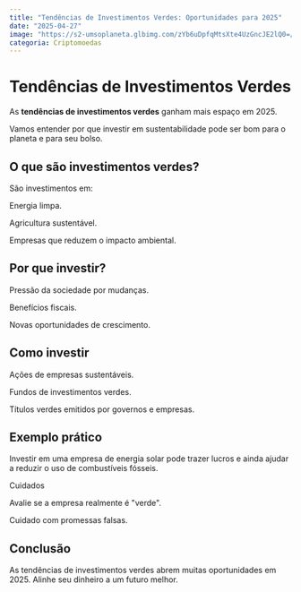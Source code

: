 ```yaml
---
title: "Tendências de Investimentos Verdes: Oportunidades para 2025"
date: "2025-04-27"
image: "https://s2-umsoplaneta.glbimg.com/zYb6uDpfqMtsXte4UzGncJE2lQ0=/0x112:2121x1414/888x0/smart/filters:strip_icc()/i.s3.glbimg.com/v1/AUTH_7d5b9b5029304d27b7ef8a7f28b4d70f/internal_photos/bs/2023/B/2/AEIYTDSUSKnaY0IL3PQQ/gettyimages-1400960132-1-.jpg"
categoria: Criptomoedas
---
```


# Tendências de Investimentos Verdes

As **tendências de investimentos verdes** ganham mais espaço em 2025.

Vamos entender por que investir em sustentabilidade pode ser bom para o planeta e para seu bolso.

## O que são investimentos verdes?

São investimentos em:

Energia limpa.

Agricultura sustentável.

Empresas que reduzem o impacto ambiental.

## Por que investir?

Pressão da sociedade por mudanças.

Benefícios fiscais.

Novas oportunidades de crescimento.

## Como investir

Ações de empresas sustentáveis.

Fundos de investimentos verdes.

Títulos verdes emitidos por governos e empresas.

## Exemplo prático

Investir em uma empresa de energia solar pode trazer lucros e ainda ajudar a reduzir o uso de combustíveis fósseis.

Cuidados

Avalie se a empresa realmente é "verde".

Cuidado com promessas falsas.

## Conclusão

As tendências de investimentos verdes abrem muitas oportunidades em 2025. Alinhe seu dinheiro a um futuro melhor.